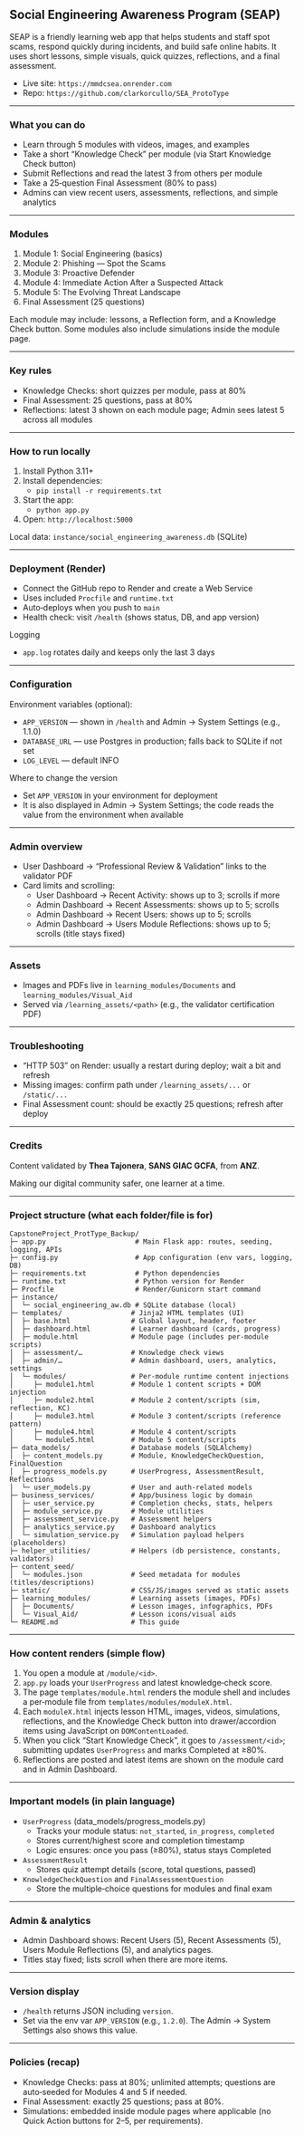 ## Social Engineering Awareness Program (SEAP)

SEAP is a friendly learning web app that helps students and staff spot scams, respond quickly during incidents, and build safe online habits. It uses short lessons, simple visuals, quick quizzes, reflections, and a final assessment.

- Live site: `https://mmdcsea.onrender.com`
- Repo: `https://github.com/clarkorcullo/SEA_ProtoType`

---

### What you can do
- Learn through 5 modules with videos, images, and examples
- Take a short “Knowledge Check” per module (via Start Knowledge Check button)
- Submit Reflections and read the latest 3 from others per module
- Take a 25‑question Final Assessment (80% to pass)
- Admins can view recent users, assessments, reflections, and simple analytics

---

### Modules
1) Module 1: Social Engineering (basics)
2) Module 2: Phishing — Spot the Scams
3) Module 3: Proactive Defender
4) Module 4: Immediate Action After a Suspected Attack
5) Module 5: The Evolving Threat Landscape
6) Final Assessment (25 questions)

Each module may include: lessons, a Reflection form, and a Knowledge Check button. Some modules also include simulations inside the module page.

---

### Key rules
- Knowledge Checks: short quizzes per module, pass at 80%
- Final Assessment: 25 questions, pass at 80%
- Reflections: latest 3 shown on each module page; Admin sees latest 5 across all modules

---

### How to run locally
1) Install Python 3.11+
2) Install dependencies:
   - `pip install -r requirements.txt`
3) Start the app:
   - `python app.py`
4) Open: `http://localhost:5000`

Local data: `instance/social_engineering_awareness.db` (SQLite)

---

### Deployment (Render)
- Connect the GitHub repo to Render and create a Web Service
- Uses included `Procfile` and `runtime.txt`
- Auto‑deploys when you push to `main`
- Health check: visit `/health` (shows status, DB, and app version)

Logging
- `app.log` rotates daily and keeps only the last 3 days

---

### Configuration
Environment variables (optional):
- `APP_VERSION` — shown in `/health` and Admin → System Settings (e.g., 1.1.0)
- `DATABASE_URL` — use Postgres in production; falls back to SQLite if not set
- `LOG_LEVEL` — default INFO

Where to change the version
- Set `APP_VERSION` in your environment for deployment
- It is also displayed in Admin → System Settings; the code reads the value from the environment when available

---

### Admin overview
- User Dashboard → “Professional Review & Validation” links to the validator PDF
- Card limits and scrolling:
  - User Dashboard → Recent Activity: shows up to 3; scrolls if more
  - Admin Dashboard → Recent Assessments: shows up to 5; scrolls
  - Admin Dashboard → Recent Users: shows up to 5; scrolls
  - Admin Dashboard → Users Module Reflections: shows up to 5; scrolls (title stays fixed)

---

### Assets
- Images and PDFs live in `learning_modules/Documents` and `learning_modules/Visual_Aid`
- Served via `/learning_assets/<path>` (e.g., the validator certification PDF)

---

### Troubleshooting
- “HTTP 503” on Render: usually a restart during deploy; wait a bit and refresh
- Missing images: confirm path under `/learning_assets/...` or `/static/...`
- Final Assessment count: should be exactly 25 questions; refresh after deploy

---

### Credits
Content validated by **Thea Tajonera**, **SANS GIAC GCFA**, from **ANZ**.

Making our digital community safer, one learner at a time.


---

### Project structure (what each folder/file is for)

```text
CapstoneProject_ProtType_Backup/
├─ app.py                      # Main Flask app: routes, seeding, logging, APIs
├─ config.py                   # App configuration (env vars, logging, DB)
├─ requirements.txt            # Python dependencies
├─ runtime.txt                 # Python version for Render
├─ Procfile                    # Render/Gunicorn start command
├─ instance/
│  └─ social_engineering_aw.db # SQLite database (local)
├─ templates/                 # Jinja2 HTML templates (UI)
│  ├─ base.html               # Global layout, header, footer
│  ├─ dashboard.html          # Learner dashboard (cards, progress)
│  ├─ module.html             # Module page (includes per‑module scripts)
│  ├─ assessment/…            # Knowledge check views
│  ├─ admin/…                 # Admin dashboard, users, analytics, settings
│  └─ modules/                # Per‑module runtime content injections
│     ├─ module1.html         # Module 1 content scripts + DOM injection
│     ├─ module2.html         # Module 2 content/scripts (sim, reflection, KC)
│     ├─ module3.html         # Module 3 content/scripts (reference pattern)
│     ├─ module4.html         # Module 4 content/scripts
│     └─ module5.html         # Module 5 content/scripts
├─ data_models/               # Database models (SQLAlchemy)
│  ├─ content_models.py       # Module, KnowledgeCheckQuestion, FinalQuestion
│  ├─ progress_models.py      # UserProgress, AssessmentResult, Reflections
│  └─ user_models.py          # User and auth‑related models
├─ business_services/         # App/business logic by domain
│  ├─ user_service.py         # Completion checks, stats, helpers
│  ├─ module_service.py       # Module utilities
│  ├─ assessment_service.py   # Assessment helpers
│  ├─ analytics_service.py    # Dashboard analytics
│  └─ simulation_service.py   # Simulation payload helpers (placeholders)
├─ helper_utilities/          # Helpers (db persistence, constants, validators)
├─ content_seed/
│  └─ modules.json            # Seed metadata for modules (titles/descriptions)
├─ static/                    # CSS/JS/images served as static assets
├─ learning_modules/          # Learning assets (images, PDFs)
│  ├─ Documents/              # Lesson images, infographics, PDFs
│  └─ Visual_Aid/             # Lesson icons/visual aids
└─ README.md                  # This guide
```

---

### How content renders (simple flow)

1) You open a module at `/module/<id>`.
2) `app.py` loads your `UserProgress` and latest knowledge‑check score.
3) The page `templates/module.html` renders the module shell and includes a per‑module file from `templates/modules/moduleX.html`.
4) Each `moduleX.html` injects lesson HTML, images, videos, simulations, reflections, and the Knowledge Check button into drawer/accordion items using JavaScript on `DOMContentLoaded`.
5) When you click “Start Knowledge Check”, it goes to `/assessment/<id>`; submitting updates `UserProgress` and marks Completed at ≥80%.
6) Reflections are posted and latest items are shown on the module card and in Admin Dashboard.

---

### Important models (in plain language)

- `UserProgress` (data_models/progress_models.py)
  - Tracks your module status: `not_started`, `in_progress`, `completed`
  - Stores current/highest score and completion timestamp
  - Logic ensures: once you pass (≥80%), status stays Completed
- `AssessmentResult`
  - Stores quiz attempt details (score, total questions, passed)
- `KnowledgeCheckQuestion` and `FinalAssessmentQuestion`
  - Store the multiple‑choice questions for modules and final exam

---

### Admin & analytics
- Admin Dashboard shows: Recent Users (5), Recent Assessments (5), Users Module Reflections (5), and analytics pages.
- Titles stay fixed; lists scroll when there are more items.

---

### Version display
- `/health` returns JSON including `version`.
- Set via the env var `APP_VERSION` (e.g., `1.2.0`). The Admin → System Settings also shows this value.

---

### Policies (recap)
- Knowledge Checks: pass at 80%; unlimited attempts; questions are auto‑seeded for Modules 4 and 5 if needed.
- Final Assessment: exactly 25 questions; pass at 80%.
- Simulations: embedded inside module pages where applicable (no Quick Action buttons for 2–5, per requirements).


